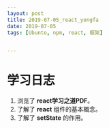 ```yaml
---
layout: post
title: 2019-07-05_react_yongfa
date: 2019-07-05
tags: [Ubunto, npm, react, 框架]


---
```


# 学习日志

1. 浏览了 **react学习之道PDF**。
2. 了解了 **react** 组件的基本概念。
3. 了解了 **setState** 的作用。